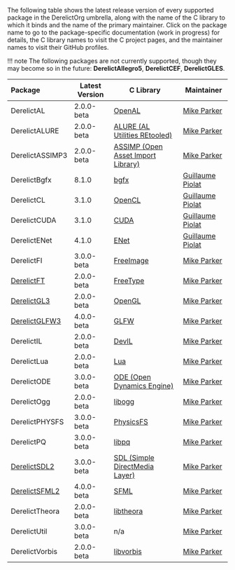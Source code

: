 The following table shows the latest release version of every supported package in the DerelictOrg umbrella, along with the name of the C library to which it binds and the name of the primary maintainer. Click on the package name to go to the package-specific documentation (work in progress) for details, the C library names to visit the C project pages, and the maintainer names to visit their GitHub profiles.

!!! note
    The following packages are not currently supported, though they may become so in the future: **DerelictAllegro5**, **DerelictCEF**, **DerelictGLES**.

| Package           | Latest Version | C Library                                | Maintainer         |
| :------           | -------------- | ----------                               | ----------         |
| DerelictAL        | 2.0.0-beta     | [OpenAL]                                 | [Mike Parker]      |
| DerelictALURE     | 2.0.0-beta     | [ALURE (AL Utilities REtooled)]          | [Mike Parker]      |
| DerelictASSIMP3   | 2.0.0-beta     | [ASSIMP (Open Asset Import Library)]     | [Mike Parker]      |
| DerelictBgfx      | 8.1.0          | [bgfx]                                   | [Guillaume Piolat] |
| DerelictCL        | 3.1.0          | [OpenCL]                                 | [Guillaume Piolat] |
| DerelictCUDA      | 3.1.0          | [CUDA]                                   | [Guillaume Piolat] |
| DerelictENet      | 4.1.0          | [ENet]                                   | [Guillaume Piolat] |
| DerelictFI        | 3.0.0-beta     | [FreeImage]                              | [Mike Parker]      |
| [DerelictFT]      | 2.0.0-beta     | [FreeType]                               | [Mike Parker]      |
| [DerelictGL3]     | 2.0.0-beta     | [OpenGL]                                 | [Mike Parker]      |
| [DerelictGLFW3]   | 4.0.0-beta     | [GLFW]                                   | [Mike Parker]      |
| DerelictIL        | 2.0.0-beta     | [DevIL]                                  | [Mike Parker]      |
| DerelictLua       | 2.0.0-beta     | [Lua]                                    | [Mike Parker]      |
| DerelictODE       | 3.0.0-beta     | [ODE (Open Dynamics Engine)]             | [Mike Parker]      |
| DerelictOgg       | 2.0.0-beta     | [libogg]                                 | [Mike Parker]      |
| DerelictPHYSFS    | 3.0.0-beta     | [PhysicsFS]                              | [Mike Parker]      |
| DerelictPQ        | 3.0.0-beta     | [libpq]                                  | [Mike Parker]      |
| [DerelictSDL2]    | 3.0.0-beta     | [SDL (Simple DirectMedia Layer)]         | [Mike Parker]      |
| [DerelictSFML2]   | 4.0.0-beta     | [SFML]                                   | [Mike Parker]      |
| DerelictTheora    | 2.0.0-beta     | [libtheora]                              | [Mike Parker]      |
| DerelictUtil      | 3.0.0-beta     | n/a                                      | [Mike Parker]      |
| DerelictVorbis    | 2.0.0-beta     | [libvorbis]                              | [Mike Parker]      |

[DerelictFT]: ft
[DerelictGL3]: gl3
[DerelictGLFW3]: glfw3
[DerelictSDL2]: sdl2
[DerelictSFML2]: sfml2

[OpenAL]: http://www.openal.org/
[ALURE (AL Utilities REtooled)]: http://kcat.strangesoft.net/alure.html
[ASSIMP (Open Asset Import Library)]: http://assimp.sourceforge.net/
[bgfx]: https://github.com/bkaradzic/bgfx/
[OpenCL]: http://www.khronos.org/opencl/
[CUDA]: http://www.nvidia.com/object/cuda_home_new.html
[ENet]: http://enet.bespin.org/
[FreeImage]: http://freeimage.sourceforge.net/
[FreeType]: http://freetype.org/
[OpenGL]: https://www.opengl.org/
[GLFW]: http://www.glfw.org/
[DevIL]: https://github.com/DentonW/DevIL
[Lua]: https://www.lua.org/
[ODE (Open Dynamics Engine)]: https://bitbucket.org/odedevs/ode
[libogg]: http://xiph.org/ogg/
[PhysicsFS]: http://icculus.org/physfs/
[libpq]: https://www.postgresql.org/docs/9.6/static/libpq.html
[SDL (Simple DirectMedia Layer)]: https://libsdl.org/
[SFML]: https://www.sfml-dev.org/
[libtheora]: http://xiph.org/theora/
[libvorbis]: http://xiph.org/vorbis/

[Mike Parker]: https://github.com/mdparker
[Guillaume Piolat]: https://github.com/p0nce
